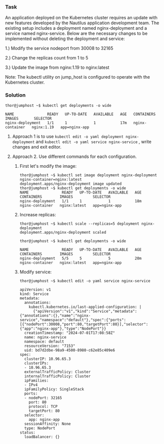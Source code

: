 ### Task
An application deployed on the Kubernetes cluster requires an update with new features developed by the Nautilus application development team. The existing setup includes a deployment named nginx-deployment and a service named nginx-service. Below are the necessary changes to be implemented without deleting the deployment and service:

1.) Modify the service nodeport from 30008 to 32165

2.) Change the replicas count from 1 to 5

3.) Update the image from nginx:1.19 to nginx:latest

Note: The kubectl utility on jump_host is configured to operate with the Kubernetes cluster.

### Solution
```
thor@jumphost ~$ kubectl get deployments -o wide

NAME               READY   UP-TO-DATE   AVAILABLE   AGE   CONTAINERS        IMAGES       SELECTOR
nginx-deployment   1/1     1            1           17m   nginx-container   nginx:1.19   app=nginx-app
```
1. Approach 1 is to use ```kubectl edit -o yaml deployment nginx-deployment``` and ```kubectl edit -o yaml service nginx-service``` , write changes and exit editor.

2. Approach 2. Use different commands for each configuration.
   1. First let's modify the image:
      ```
      thor@jumphost ~$ kubectl set image deployment nginx-deployment nginx-container=nginx:latest
      deployment.apps/nginx-deployment image updated
      thor@jumphost ~$ kubectl get deployments -o wide
      NAME               READY   UP-TO-DATE   AVAILABLE   AGE   CONTAINERS        IMAGES         SELECTOR
      nginx-deployment   1/1     1            1           18m   nginx-container   nginx:latest   app=nginx-app
      ```
   2. Increase replicas:
      ```
      thor@jumphost ~$ kubectl scale --replicas=5 deployment nginx-deployment
      deployment.apps/nginx-deployment scaled
      
      thor@jumphost ~$ kubectl get deployments -o wide
      
      NAME               READY   UP-TO-DATE   AVAILABLE   AGE   CONTAINERS        IMAGES         SELECTOR
      nginx-deployment   5/5     5            5           20m   nginx-container   nginx:latest   app=nginx-app
      ```
   3. Modify service:
      ```
      thor@jumphost ~$ kubectl edit -o yaml service nginx-service
      
      apiVersion: v1
      kind: Service
      metadata:
        annotations:
          kubectl.kubernetes.io/last-applied-configuration: |
            {"apiVersion":"v1","kind":"Service","metadata":{"annotations":{},"name":"nginx-service","namespace":"default"},"spec":{"ports":[{"nodePort":30008,"port":80,"targetPort":80}],"selector":{"app":"nginx-app"},"type":"NodePort"}}
        creationTimestamp: "2024-07-01T17:08:58Z"
        name: nginx-service
        namespace: default
        resourceVersion: "7153"
        uid: bd7d2dbe-98a9-4500-8980-c62e85c409e6
      spec:
        clusterIP: 10.96.65.3
        clusterIPs:
        - 10.96.65.3
        externalTrafficPolicy: Cluster
        internalTrafficPolicy: Cluster
        ipFamilies:
        - IPv4
        ipFamilyPolicy: SingleStack
        ports:
        - nodePort: 32165
          port: 80
          protocol: TCP
          targetPort: 80
        selector:
          app: nginx-app
        sessionAffinity: None
        type: NodePort
      status:
        loadBalancer: {}
      ```
      
